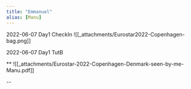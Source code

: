```yaml
---
title: "Emmanuel"
alias: [Manu]
---
```

2022-06-07 Day1 CheckIn
![[_attachments/Eurostar2022-Copenhagen-bag.png]]

2022-06-07 Day1 TutB

**
![[_attachments/Eurostar-2022-Copenhagen-Denmark-seen-by-me-Manu.pdf]]

--
